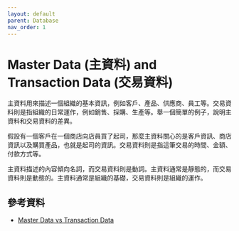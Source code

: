 ```yaml
---
layout: default
parent: Database
nav_order: 1
---
```


# Master Data (主資料) and Transaction Data (交易資料)

主資料用來描述一個組織的基本資訊，例如客戶、產品、供應商、員工等。交易資料則是指組織的日常運作，例如銷售、採購、生產等。舉一個簡單的例子，說明主資料和交易資料的差異。

假設有一個客戶在一個商店向店員買了起司，那麼主資料關心的是客戶資訊、商店資訊以及購買產品，也就是起司的資訊。交易資料則是指這筆交易的時間、金額、付款方式等。

主資料描述的內容傾向名詞，而交易資料則是動詞。主資料通常是靜態的，而交易資料則是動態的。主資料通常是組織的基礎，交易資料則是組織的運作。

## 參考資料

- [Master Data vs Transaction Data](https://www.youtube.com/watch?v=Iv9P5D6yj30)
